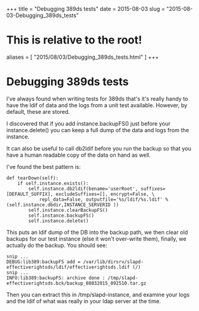 +++
title = "Debugging 389ds tests"
date = 2015-08-03
slug = "2015-08-03-Debugging_389ds_tests"
# This is relative to the root!
aliases = [ "2015/08/03/Debugging_389ds_tests.html" ]
+++
# Debugging 389ds tests

I\'ve always found when writing tests for 389ds that\'s it\'s really
handy to have the ldif of data and the logs from a unit test available.
However, by default, these are stored.

I discovered that if you add instance.backupFS() just before your
instance.delete() you can keep a full dump of the data and logs from the
instance.

It can also be useful to call db2ldif before you run the backup so that
you have a human readable copy of the data on hand as well.

I\'ve found the best pattern is:

    def tearDown(self):
        if self.instance.exists():
            self.instance.db2ldif(bename='userRoot', suffixes=[DEFAULT_SUFFIX], excludeSuffixes=[], encrypt=False, \
                repl_data=False, outputfile='%s/ldif/%s.ldif' % (self.instance.dbdir,INSTANCE_SERVERID ))
            self.instance.clearBackupFS()
            self.instance.backupFS()
            self.instance.delete()

This puts an ldif dump of the DB into the backup path, we then clear old
backups for our test instance (else it won\'t over-write them), finally,
we actually do the backup. You should see:

    snip ...
    DEBUG:lib389:backupFS add = /var/lib/dirsrv/slapd-effectiverightsds/ldif/effectiverightsds.ldif (/)
    snip ...
    INFO:lib389:backupFS: archive done : /tmp/slapd-effectiverightsds.bck/backup_08032015_092510.tar.gz

Then you can extract this in /tmp/slapd-instance, and examine your logs
and the ldif of what was really in your ldap server at the time.
